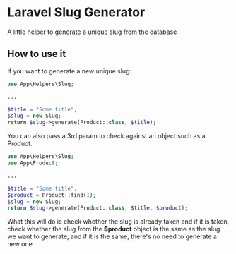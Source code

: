 # Laravel Slug Generator
A little helper to generate a unique slug from the database

## How to use it

If you want to generate a new unique slug:

```php
use App\Helpers\Slug;

...

$title = "Some title";
$slug = new Slug;
return $slug->generate(Product::class, $title);
```

You can also pass a 3rd param to check against an object such as a Product.

```php
use App\Helpers\Slug;
use App\Product;

...

$title = "Some title";
$product = Product::find(1);
$slug = new Slug;
return $slug->generate(Product::class, $title, $product);
```

What this will do is check whether the slug is already taken and if it is taken, check whether the slug from the **$product** object is the same as the slug we want to generate, and if it is the same, there's no need to generate a new one.
